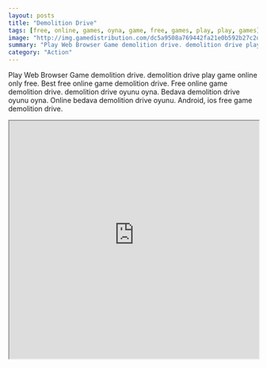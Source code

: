 ```yaml
---
layout: posts
title: "Demolition Drive"
tags: [free, online, games, oyna, game, free, games, play, play, games]
image: "http://img.gamedistribution.com/dc5a9508a769442fa21e0b592b27c2df.jpg"
summary: "Play Web Browser Game demolition drive. demolition drive play game online only free. Best free online game demolition drive. Free online game demolition drive. demolition drive oyunu oyna. Bedava demolition drive oyunu oyna. Online bedava demolition drive oyunu. Android, ios free game demolition drive."
category: "Action"
---
```


Play Web Browser Game demolition drive. demolition drive play game online only free. Best free online game demolition drive. Free online game demolition drive. demolition drive oyunu oyna. Bedava demolition drive oyunu oyna. Online bedava demolition drive oyunu. Android, ios free game demolition drive.

<iframe width="100%" height="480px;" src="http://flash.gamedistribution.com?game=dc5a9508a769442fa21e0b592b27c2df"></iframe>